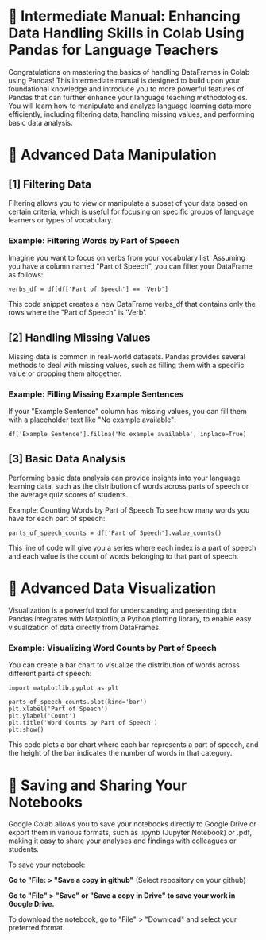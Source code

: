 # 📕 Intermediate Manual: Enhancing Data Handling Skills in Colab Using Pandas for Language Teachers
Congratulations on mastering the basics of handling DataFrames in Colab using Pandas! This intermediate manual is designed to build upon your foundational knowledge and introduce you to more powerful features of Pandas that can further enhance your language teaching methodologies. You will learn how to manipulate and analyze language learning data more efficiently, including filtering data, handling missing values, and performing basic data analysis.

# 🔲 Advanced Data Manipulation
## [1] Filtering Data
Filtering allows you to view or manipulate a subset of your data based on certain criteria, which is useful for focusing on specific groups of language learners or types of vocabulary.

### Example: Filtering Words by Part of Speech
Imagine you want to focus on verbs from your vocabulary list. Assuming you have a column named "Part of Speech", you can filter your DataFrame as follows:

```
verbs_df = df[df['Part of Speech'] == 'Verb']
```

This code snippet creates a new DataFrame verbs_df that contains only the rows where the "Part of Speech" is 'Verb'.

## [2] Handling Missing Values
Missing data is common in real-world datasets. Pandas provides several methods to deal with missing values, such as filling them with a specific value or dropping them altogether.

### Example: Filling Missing Example Sentences
If your "Example Sentence" column has missing values, you can fill them with a placeholder text like "No example available":

```
df['Example Sentence'].fillna('No example available', inplace=True)
```

## [3] Basic Data Analysis
Performing basic data analysis can provide insights into your language learning data, such as the distribution of words across parts of speech or the average quiz scores of students.

Example: Counting Words by Part of Speech
To see how many words you have for each part of speech:

```
parts_of_speech_counts = df['Part of Speech'].value_counts()
```

This line of code will give you a series where each index is a part of speech and each value is the count of words belonging to that part of speech.

# 🔲 Advanced Data Visualization
Visualization is a powerful tool for understanding and presenting data. Pandas integrates with Matplotlib, a Python plotting library, to enable easy visualization of data directly from DataFrames.

### Example: Visualizing Word Counts by Part of Speech
You can create a bar chart to visualize the distribution of words across different parts of speech:

```
import matplotlib.pyplot as plt

parts_of_speech_counts.plot(kind='bar')
plt.xlabel('Part of Speech')
plt.ylabel('Count')
plt.title('Word Counts by Part of Speech')
plt.show()
```

This code plots a bar chart where each bar represents a part of speech, and the height of the bar indicates the number of words in that category.

# 🔲 Saving and Sharing Your Notebooks
Google Colab allows you to save your notebooks directly to Google Drive or export them in various formats, such as .ipynb (Jupyter Notebook) or .pdf, making it easy to share your analyses and findings with colleagues or students.

To save your notebook:

**Go to "File: > "Save a copy in github"** (Select repository on your github)

**Go to "File" > "Save" or "Save a copy in Drive" to save your work in Google Drive.**

To download the notebook, go to "File" > "Download" and select your preferred format.

